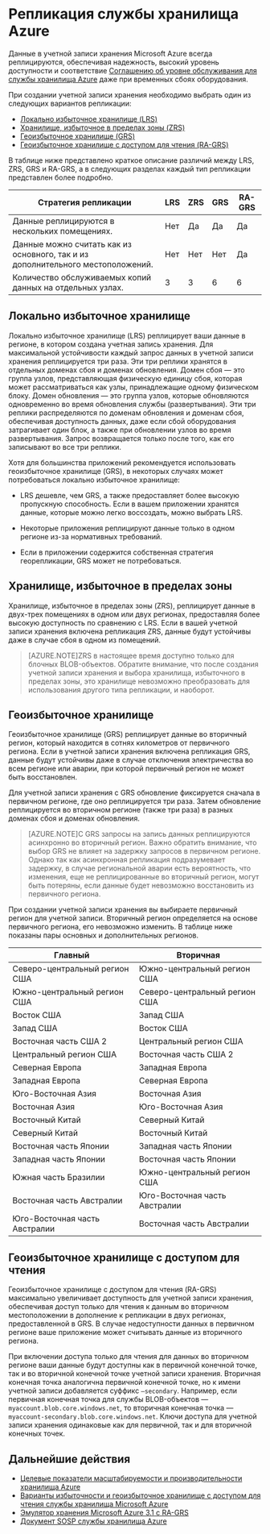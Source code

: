 <properties
	pageTitle="Репликация службы хранилища Azure | Microsoft Azure"
	description="Данные в учетной записи хранения Microsoft Azure реплицируются для обеспечения устойчивости и высокого уровня доступности. Варианты репликации включают локально избыточное хранилище (LRS), хранилище, избыточное в пределах зоны (ZRS), геоизбыточное хранилище (GRS) и геоизбыточное хранилище с доступом для чтения (RA-GRS)." 
	services="storage" 
	documentationCenter=""
	authors="tamram"
	manager="adinah"
	editor=""/>

<tags
	ms.service="storage"
	ms.workload="storage"
	ms.tgt_pltfrm="na"
	ms.devlang="na"
	ms.topic="article"
	ms.date="09/01/2015"
	ms.author="tamram"/>

# Репликация службы хранилища Azure

Данные в учетной записи хранения Microsoft Azure всегда реплицируются, обеспечивая надежность, высокий уровень доступности и соответствие [Соглашению об уровне обслуживания для службы хранилища Azure](http://azure.microsoft.com/support/legal/sla/) даже при временных сбоях оборудования.

При создании учетной записи хранения необходимо выбрать один из следующих вариантов репликации:

- [Локально избыточное хранилище (LRS)](#locally-redundant-storage)
- [Хранилище, избыточное в пределах зоны (ZRS)](#zone-redundant-storage)
- [Геоизбыточное хранилище (GRS)](#geo-redundant-storage)
- [Геоизбыточное хранилище с доступом для чтения (RA-GRS)](#read-access-geo-redundant-storage)

В таблице ниже представлено краткое описание различий между LRS, ZRS, GRS и RA-GRS, а в следующих разделах каждый тип репликации представлен более подробно.


|Стратегия репликации|LRS|ZRS|GRS|RA-GRS
|--------------------|---|---|---|------
|Данные реплицируются в нескольких помещениях.|Нет|Да|Да|Да|
|Данные можно считать как из основного, так и из дополнительного местоположений.|Нет|Нет|Нет|Да
|Количество обслуживаемых копий данных на отдельных узлах.|3|3|6|6


## Локально избыточное хранилище

Локально избыточное хранилище (LRS) реплицирует ваши данные в регионе, в котором создана учетная запись хранения. Для максимальной устойчивости каждый запрос данных в учетной записи хранения реплицируется три раза. Эти три реплики хранятся в отдельных доменах сбоя и доменах обновления. Домен сбоя — это группа узлов, представляющая физическую единицу сбоя, которая может рассматриваться как узлы, принадлежащие одному физическом блоку. Домен обновления — это группа узлов, которые обновляются одновременно во время обновления службы (развертывания). Эти три реплики распределяются по доменам обновления и доменам сбоя, обеспечивая доступность данных, даже если сбой оборудования затрагивает один блок, а также при обновлении узлов во время развертывания. Запрос возвращается только после того, как его записывают во все три реплики.

Хотя для большинства приложений рекомендуется использовать геоизбыточное хранилище (GRS), в некоторых случаях может потребоваться локально избыточное хранилище:

- LRS дешевле, чем GRS, а также предоставляет более высокую пропускную способность. Если в вашем приложении хранятся данные, которые можно легко воссоздать, можно выбрать LRS.

- Некоторые приложения реплицируют данные только в одном регионе из-за нормативных требований.

- Если в приложении содержится собственная стратегия георепликации, GRS может не потребоваться.


## Хранилище, избыточное в пределах зоны

Хранилище, избыточное в пределах зоны (ZRS), реплицирует данные в двух-трех помещениях в одном или двух регионах, предоставляя более высокую доступность по сравнению с LRS. Если в вашей учетной записи хранения включена репликация ZRS, данные будут устойчивы даже в случае сбоя в одном из помещений.


>[AZURE.NOTE]ZRS в настоящее время доступно только для блочных BLOB-объектов. Обратите внимание, что после создания учетной записи хранения и выбора хранилища, избыточного в пределах зоны, это хранилище невозможно преобразовать для использования другого типа репликации, и наоборот.


## Геоизбыточное хранилище

Геоизбыточное хранилище (GRS) реплицирует данные во вторичный регион, который находится в сотнях километров от первичного региона. Если в учетной записи хранения включена репликация GRS, данные будут устойчивы даже в случае отключения электричества во всем регионе или аварии, при которой первичный регион не может быть восстановлен.

Для учетной записи хранения с GRS обновление фиксируется сначала в первичном регионе, где оно реплицируется три раза. Затем обновление реплицируется во вторичном регионе (также три раза) в разных доменах сбоя и доменах обновления.


> [AZURE.NOTE]С GRS запросы на запись данных реплицируются асинхронно во вторичный регион. Важно обратить внимание, что выбор GRS не влияет на задержку запросов в первичном регионе. Однако так как асинхронная репликация подразумевает задержку, в случае региональной аварии есть вероятность, что изменения, еще не реплицированные во вторичный регион, могут быть потеряны, если данные будет невозможно восстановить из первичного региона.

При создании учетной записи хранения вы выбираете первичный регион для учетной записи. Вторичный регион определяется на основе первичного региона, его невозможно изменить. В таблице ниже показаны пары основных и дополнительных регионов.

|Главный |Вторичная
| ---------------   |----------------
|Северо-центральный регион США |Южно-центральный регион США
|Южно-центральный регион США |Северо-центральный регион США
|Восток США |Запад США
|Запад США |Восток США
|Восточная часть США 2 |Центральный регион США
|Центральный регион США |Восточная часть США 2
|Северная Европа |Западная Европа
|Западная Европа |Северная Европа
|Юго-Восточная Азия |Восточная Азия
|Восточная Азия |Юго-Восточная Азия
|Восточный Китай |Северный Китай
|Северный Китай |Восточный Китай
|Восточная часть Японии |Западная часть Японии
|Западная часть Японии |Восточная часть Японии
|Южная часть Бразилии |Южно-центральный регион США
|Восточная часть Австралии |Юго-Восточная часть Австралии
|Юго-Восточная часть Австралии|Восточная часть Австралии  


## Геоизбыточное хранилище с доступом для чтения

Геоизбыточное хранилище с доступом для чтения (RA-GRS) максимально увеличивает доступность для учетной записи хранения, обеспечивая доступ только для чтения к данным во вторичном местоположении в дополнение к репликации в двух регионах, предоставленной в GRS. В случае недоступности данных в первичном регионе ваше приложение может считывать данные из вторичного региона.

При включении доступа только для чтения для данных во вторичном регионе ваши данные будут доступны как в первичной конечной точке, так и во вторичной конечной точке учетной записи хранения. Вторичная конечная точка аналогична первичной конечной точке, но к имени учетной записи добавляется суффикс `–secondary`. Например, если первичная конечная точка для службы BLOB-объектов — `myaccount.blob.core.windows.net`, то вторичная конечная точка — `myaccount-secondary.blob.core.windows.net`. Ключи доступа для учетной записи хранения одинаковые как для первичной, так и для вторичной конечных точек.

## Дальнейшие действия

- [Целевые показатели масштабируемости и производительности хранилища Azure](storage-scalability-targets.md)
- [Варианты избыточности и геоизбыточное хранилище с доступом для чтения службы хранилища Microsoft Azure](http://blogs.msdn.com/b/windowsazurestorage/archive/2013/12/11/introducing-read-access-geo-replicated-storage-ra-grs-for-windows-azure-storage.aspx)  
- [Эмулятор хранения Microsoft Azure 3.1 с RA-GRS](http://blogs.msdn.com/b/windowsazurestorage/archive/2014/05/08/microsoft-azure-storage-emulator-3-1-with-ra-grs.aspx)
- [Документ SOSP службы хранилища Azure](http://blogs.msdn.com/b/windowsazurestorage/archive/2011/11/20/windows-azure-storage-a-highly-available-cloud-storage-service-with-strong-consistency.aspx)  

<!----HONumber=September15_HO1-->
